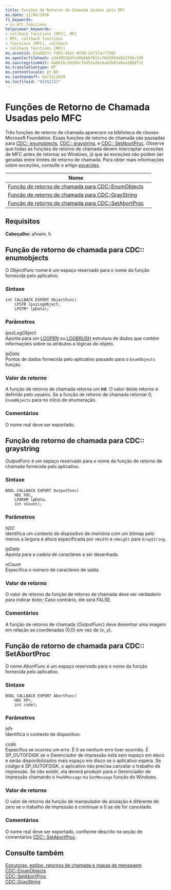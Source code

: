 ```yaml
---
title: Funções de Retorno de Chamada Usadas pelo MFC
ms.date: 11/04/2016
f1_keywords:
- vc.mfc.functions
helpviewer_keywords:
- callback functions [MFC], MFC
- MFC, callback functions
- functions [MFC], callback
- callback functions [MFC]
ms.assetid: b2a6857c-fdd3-45ec-8fd8-2e71fac77582
ms.openlocfilehash: e3440530dfe30b6667012c76b2904dbb2786c199
ms.sourcegitcommit: 0ab61bc3d2b6cfbd52a16c6ab2b97a8ea1864f12
ms.translationtype: MT
ms.contentlocale: pt-BR
ms.lasthandoff: 04/23/2019
ms.locfileid: "62152133"
---
```

# <a name="callback-functions-used-by-mfc"></a>Funções de Retorno de Chamada Usadas pelo MFC

Três funções de retorno de chamada aparecem na biblioteca de classes Microsoft Foundation. Essas funções de retorno de chamada são passadas para [CDC:: enumobjects](../../mfc/reference/cdc-class.md#enumobjects), [CDC:: graystring](../../mfc/reference/cdc-class.md#graystring), e [CDC:: SetAbortProc](../../mfc/reference/cdc-class.md#setabortproc). Observe que todas as funções de retorno de chamada devem interceptar exceções de MFC antes de retornar ao Windows, já que as exceções não podem ser geradas entre limites de retorno de chamada. Para obter mais informações sobre exceções, consulte o artigo [exceções](../../mfc/exception-handling-in-mfc.md).

|Nome||
|----------|-----------------|
|[Função de retorno de chamada para CDC::EnumObjects](#enum_objects)||
|[Função de retorno de chamada para CDC::GrayString](#graystring)||
|[Função de retorno de chamada para CDC::SetAbortProc](#setabortproc)||

## <a name="requirements"></a>Requisitos

**Cabeçalho:** afxwin. h

## <a name="enum_objects"></a> Função de retorno de chamada para CDC:: enumobjects

O *ObjectFunc* nome é um espaço reservado para o nome da função fornecida pelo aplicativo.

### <a name="syntax"></a>Sintaxe

```
int CALLBACK EXPORT ObjectFunc(
    LPSTR lpszLogObject,
    LPSTR* lpData);
```

### <a name="parameters"></a>Parâmetros

*lpszLogObject*<br/>
Aponta para um [LOGPEN](/windows/desktop/api/Wingdi/ns-wingdi-taglogpen) ou [LOGBRUSH](/windows/desktop/api/wingdi/ns-wingdi-taglogbrush) estrutura de dados que contém informações sobre os atributos a lógicas do objeto.

*lpData*<br/>
Pontos de dados fornecida pelo aplicativo passado para o `EnumObjects` função.

### <a name="return-value"></a>Valor de retorno

A função de retorno de chamada retorna um **int**. O valor deste retorno é definido pelo usuário. Se a função de retorno de chamada retornar 0, `EnumObjects` para no início de enumeração.

### <a name="remarks"></a>Comentários

O nome real deve ser exportado.

## <a name="graystring"></a>  Função de retorno de chamada para CDC:: graystring

*OutputFunc* é um espaço reservado para o nome da função de retorno de chamada fornecida pelo aplicativo.

### <a name="syntax"></a>Sintaxe

```
BOOL CALLBACK EXPORT OutputFunc(
    HDC hDC,
    LPARAM lpData,
    int nCount);
```

### <a name="parameters"></a>Parâmetros

*hDC*<br/>
Identifica um contexto de dispositivo de memória com um bitmap pelo menos a largura e altura especificada por `nWidth` e `nHeight` para `GrayString`.

*lpData*<br/>
Aponta para a cadeia de caracteres a ser desenhada.

*nCount*<br/>
Especifica o número de caracteres de saída.

### <a name="return-value"></a>Valor de retorno

O valor de retorno da função de retorno de chamada deve ser verdadeiro para indicar êxito; Caso contrário, ele será FALSE.

### <a name="remarks"></a>Comentários

A função de retorno de chamada (*OutputFunc*) deve desenhar uma imagem em relação as coordenadas (0,0) em vez de (*x*, *y*).

## <a name="setabortproc"></a>  Função de retorno de chamada para CDC:: SetAbortProc

O nome *AbortFunc* é um espaço reservado para o nome da função fornecida pelo aplicativo.

### <a name="syntax"></a>Sintaxe

```
BOOL CALLBACK EXPORT AbortFunc(
    HDC hPr,
    int code);
```

### <a name="parameters"></a>Parâmetros

*hPr*<br/>
Identifica o contexto de dispositivo.

*code*<br/>
Especifica se ocorreu um erro. É 0 se nenhum erro tiver ocorrido. É SP_OUTOFDISK se o Gerenciador de impressão está sem espaço em disco e serão disponibilizados mais espaço em disco se o aplicativo espera. Se *código* é SP_OUTOFDISK, o aplicativo não precisa cancelar o trabalho de impressão. Se não existir, ela deverá produzir para o Gerenciador de impressão chamando o `PeekMessage` ou `GetMessage` função do Windows.

### <a name="return-value"></a>Valor de retorno

O valor de retorno da função de manipulador de anulação é diferente de zero se o trabalho de impressão é continuar e 0 se ele for cancelado.

### <a name="remarks"></a>Comentários

O nome real deve ser exportado, conforme descrito na seção de comentários [CDC:: SetAbortProc](../../mfc/reference/cdc-class.md#setabortproc).

## <a name="see-also"></a>Consulte também

[Estruturas, estilos, retornos de chamada e mapas de mensagem](structures-styles-callbacks-and-message-maps.md)<br/>
[CDC::EnumObjects](../../mfc/reference/cdc-class.md#enumobjects)<br/>
[CDC::SetAbortProc](../../mfc/reference/cdc-class.md#setabortproc)<br/>
[CDC::GrayString](../../mfc/reference/cdc-class.md#graystring)
